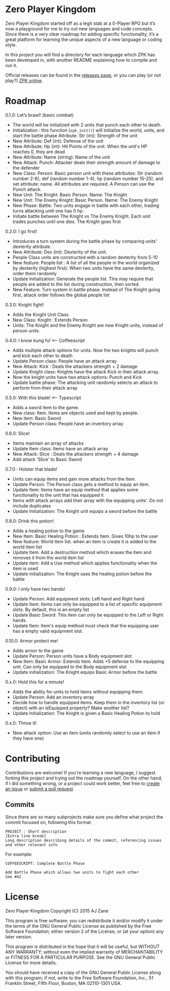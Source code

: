 # Zero Player Kingdom

Zero Player Kingdom started off as a legit stab at a 0-Player RPG but it’s now a playground for me to try out new languages and code concepts. Since there is a very clear roadmap for adding specific functionality, it’s a great platform for learning the unique aspects of a new language or coding style.

In this project you will find a directory for each language which ZPK has been developed in, with another README explaining how to compile and run it. 

Official releases can be found in the [releases page](https://github.com/azanebrain/zero-player-kingdom/releases), or you can play (or not play?) [ZPK online](http://azanebrain.github.io/zero-player-kingdom).

# Roadmap

0.1.0: Let’s brawl! (basic combat)

- The world will be initialized with 2 units that punch each other to death. 
- Initialization : this function (`zpk_init()`) will initialize the world, units, and start the battle phase
Attribute: Str (int): Strength of the unit
- New Attribute: Def (int): Defense of the unit
- New Attribute: Hp (int): Hit Points of the unit. When the unit's HP reaches 0, they are dead 
- New Attribute: Name (string): Name of the unit
- New Attack: Punch: Attacker deals their strength amount of damage to the defender
- New Class: Person: Basic person unit with these attributes: Str (random number 2-6), def (random number 1-4), hp (random number 15-25), and set attribute: name. All attributes are required. A Person can use the Punch attack.
- New Unit: The Knight: Basic Person. Name: The Knight
- New Unit: The Enemy Knight: Basic Person. Name: The Enemy Knight
- New Phase: Battle: Two units engage in battle with each other, trading turns attacking until one has 0 hp. 
- Initiate battle between The Knight vs The Enemy Knight. Each unit trades punches until one dies. The Knight goes first

0.2.0: I go first! 

- Introduces a turn system during the battle phase by comparing units' dexterity attribute.
- New Attribute: Dex (int): Dexterity of the unit. 
- People Class units are constructed with a random dexterity from 5-10 
- New feature: People list : A list of all the people in the world organized by dexterity (highest first). When two units have the same dexterity, order them randomly
- Update Initialization: Generate the people list. This may require that people are added to the list during construction, then sorted.
- New Feature: Turn system in battle phase. Instead of The Knight going first, attack order follows the global people list

0.3.0: Knight fight!

- Adds the Knight Unit Class
- New Class: Knight : Extends Person
- Units: The Knight and the Enemy Knight are now Knight units, instead of person units.

0.4.0: I know kung fu! <-- Coffeescript

- Adds multiple attack options for units. Now the two knights will punch and kick each other to death
- Update Person class: People have an attack array
- New Attack: Kick : Deals the attackers strength + 2 damage
- Update Knight class: Knights have the attack Kick in their attack array.
- Now the knight units have two attack options: Punch and Kick
- Update battle phase: The attacking unit randomly selects an attack to perform from their attack array

0.5.0: With this blade! <-- Typescript

- Adds a sword item to the game.
- New class: Item. Items are objects used and kept by people. 
- New item: Basic Sword
- Update Person class: People have an inventory array

0.6.0: Slice!

- Items maintain an array of attacks
- Update Item class: Items have an attack array
- New Attack: Slice : Deals the attackers strength + 4 damage
- Add attack 'Slice' to Basic Sword

0.7.0 : Holster that blade!

- Units can equip items and gain more attacks from the item.
- Update Person: The Person class gets a method to equip an item. 
- Update Item: Items have an equip method that applies some functionality to the unit that has equipped it
- Items with attack arrays add their array with the equipping units'. Do not include duplicates
- Update Initialization: The Knight unit equips a sword before the battle

0.8.0: Drink this potion!

- Adds a healing potion to the game
- New Item: Basic Healing Potion : Extends Item. Gives 10hp to the user
- New feature: World item list. when an item is create it is added to the world item list
- Update Item: Add a destruction method which erases the item and removes it from the world item list
- Update item: Add a Use method which applies functionality when the item is used
- Update initialization: The Knight uses the healing potion before the battle

0.9.0: I only have two hands!

- Update Person: Add equipment slots: Left hand and Right hand
- Update Item: Items can only be equipped to a list of specific equipment slots. By default, this is an empty list
- Update Basic Sword: This item can only be equipped to the Left or Right hands.
- Update Item: Item's equip method must check that the equipping user has a empty valid equipment slot.

0.10.0: Armor protect me!

- Adds armor to the game
- Update Person: Person units have a Body equipment slot
- New Item: Basic Armor: Extends Item. Adds +5 defense to the equipping unit. Can only be equipped to the Body equipment slot
- Update initialization: The Knight equips Basic Armor before the battle

0.x.0: Hold this for a minute!

- Adds the ability for units to hold items without equipping them.
- Update Person: Add an inventory array
- Decide how to handle equipped items. Keep them in the inventory list (or object) with an isEquipped property? Make another list?
- Update Initialization: The Knight is given a Basic Healing Potion to hold

0.x.0: Throw it!

- New attack option: Use an item (units randomly select to use an item if they have one)

# Contributing

Contributions are welcome! If you're learning a new language, I suggest forking this project and trying out the roadmap yourself. On the other hand, if I did something wrong, or a project could work better, feel free to [create an issue](https://github.com/azanebrain/zero-player-kingdom/issues/new) or [submit a pull request](https://github.com/azanebrain/zero-player-kingdom/pulls). 

## Commits

Since there are so many subprojects make sure you define what project the commit focused on, following this format: 

```
PROJECT : Short description
[Extra line break]
Long description describing details of the commit, referencing issues and other relevant info
```

For example:

```
COFFEESCRIPT: Complete Battle Phase

Add Battle Phase which allows two units to fight each other
See #42
```

# License

Zero Player Kingdom
Copyright (C) 2015 AJ Zane

This program is free software; you can redistribute it and/or modify it under the terms of the GNU General Public License as published by the Free Software Foundation; either version 2 of the License, or (at your option) any later version.

This program is distributed in the hope that it will be useful, but WITHOUT ANY WARRANTY; without even the implied warranty of MERCHANTABILITY or FITNESS FOR A PARTICULAR PURPOSE.  See the GNU General Public License for more details.

You should have received a copy of the GNU General Public License along with this program; if not, write to the Free Software Foundation, Inc., 51 Franklin Street, Fifth Floor, Boston, MA 02110-1301 USA.